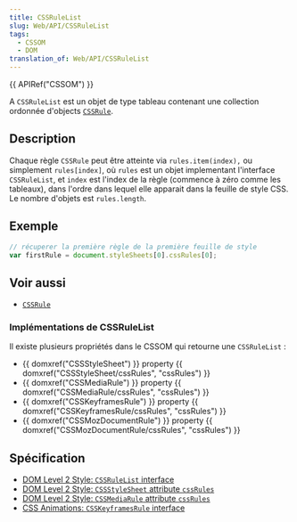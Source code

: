 ```yaml
---
title: CSSRuleList
slug: Web/API/CSSRuleList
tags:
  - CSSOM
  - DOM
translation_of: Web/API/CSSRuleList
---
```

{{ APIRef("CSSOM") }}

A `CSSRuleList` est un objet de type tableau contenant une collection ordonnée d'objects [`CSSRule`](/en/DOM/cssRule).

## Description

Chaque règle `CSSRule` peut être atteinte via `rules.item(index),` ou simplement `rules[index]`, où `rules` est un objet implementant l'interface  `CSSRuleList`, et `index` est l'index de la règle (commence à zéro comme les tableaux), dans l'ordre dans lequel elle apparait dans la feuille de style CSS. Le nombre d'objets est `rules.length`.

## Exemple

```js
// récuperer la première règle de la première feuille de style
var firstRule = document.styleSheets[0].cssRules[0];
```

## Voir aussi

- [`CSSRule`](/en/DOM/cssRule)

### Implémentations de CSSRuleList

Il existe plusieurs propriétés dans le CSSOM qui retourne une `CSSRuleList` :

- {{ domxref("CSSStyleSheet") }} property {{ domxref("CSSStyleSheet/cssRules", "cssRules") }}
- {{ domxref("CSSMediaRule") }} property {{ domxref("CSSMediaRule/cssRules", "cssRules") }}
- {{ domxref("CSSKeyframesRule") }} property {{ domxref("CSSKeyframesRule/cssRules", "cssRules") }}
- {{ domxref("CSSMozDocumentRule") }} property {{ domxref("CSSMozDocumentRule/cssRules", "cssRules") }}

## Spécification

- [DOM Level 2 Style: `CSSRuleList` interface](http://www.w3.org/TR/DOM-Level-2-Style/css.html#CSS-CSSRuleList)
- [DOM Level 2 Style: `CSSStyleSheet` attribute `cssRules`](http://www.w3.org/TR/DOM-Level-2-Style/css.html#CSS-CSSStyleSheet-cssRules)
- [DOM Level 2 Style: `CSSMediaRule` attribute ](http://www.w3.org/TR/DOM-Level-2-Style/css.html#CSS-CSSMediaRule-cssRules)[`cssRules`](http://www.w3.org/TR/DOM-Level-2-Style/css.html#CSS-CSSMediaRule-cssRules)
- [CSS Animations: `CSSKeyframesRule` interface](http://dev.w3.org/csswg/css3-animations/#DOM-CSSKeyframesRule)
